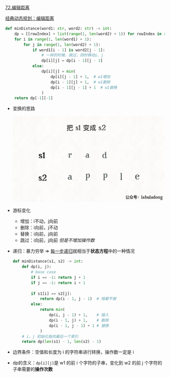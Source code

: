 [72.编辑距离](https://leetcode-cn.com/problems/edit-distance)

[经典动态规划：编辑距离](https://labuladong.gitbook.io/algo/dong-tai-gui-hua-xi-lie/bian-ji-ju-li)

```python
def minDistance(word1: str, word2: str) -> int:
	dp = [[rowIndex] + list(range(1, len(word2) + 1)) for rowIndex in range(0, len(word1) + 1)]
	for i in range(1, len(word1) + 1):
		for j in range(1, len(word2) + 1):
			if word1[i - 1] is word2[j - 1]:
				# 一样的时候，跳过，同时移动i、j
				dp[i][j] = dp[i - 1][j - 1]
			else:
				dp[i][j] = min(
					dp[i][j - 1] + 1,  # w1增加
					dp[i - 1][j] + 1,  # w1删除
					dp[i - 1][j - 1] + 1  # w1替换
				)
	return dp[-1][-1]
```

- 变换的思路

  ![](../_images/image-20200629181910029.gif)

- 游标变化
  - 增加：i不动，j向前
  - 删除：i向前，j不动
  - 替换：i向前，j向前
  - 跳过：i向前，j向前 *但是不增加操作数*

- 递归：暴力穷举 => <u>每一步递归</u>就相当于**状态方程**中的一种情况

  ```python
  def minDistance(s1, s2) -> int:
      def dp(i, j):
          # base case
          if i == -1: return j + 1
          if j == -1: return i + 1
  
          if s1[i] == s2[j]:
              return dp(i - 1, j - 1)  # 啥都不做
          else:
              return min(
                  dp(i, j - 1) + 1,    # 插入
                  dp(i - 1, j) + 1,    # 删除
                  dp(i - 1, j - 1) + 1 # 替换
              )
      # i，j 初始化指向最后一个索引
      return dp(len(s1) - 1, len(s2) - 1)
  ```

- 边界条件：空值和长度为 i 的字符串进行转换，操作数一定是 i

- dp的含义：`dp[i][j]`是 w1 的前 i 个字符的子串，变化到 w2 的前 j 个字符的子串需要的**操作次数**

